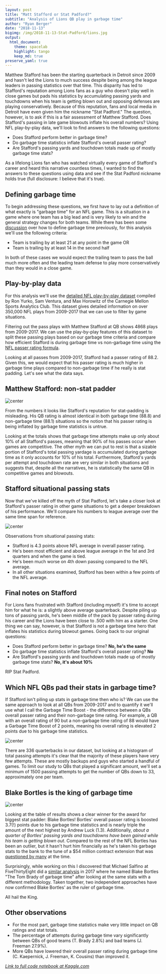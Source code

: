 ```yaml
---
layout: post
title: "Matt Stafford or Stat Padford?"
subtitle: "Analysis of Lions QB play in garbage time"
author: "Ryan Berger"
date: "2018-11-13"
bigimg: /img/2018-11-13-Stat-Padford/lions.jpg
output: 
  html_document:
    theme: spacelab	
    highlight: tango	
    keep_md: true
preserve_yaml: true
---
```


Matthew Stafford has been the starting quarterback in Detroit since 2009 and hasn't led the Lions to much success despite being among the league leaders in passing statistics over that time. This disparity has led to Stafford's reputation among Lions fans as a guy who doesn't play well in close games but pads his statistics by accumulating passing yards and touchdowns when his team is getting blown out and opposing defenses are playing conservatively. Because of this reputation, fans and local media in Detroit have even given him the nickname "Stat Padford." The question, however, is to ask if this is a fair assessment of Matthew Stafford. Does Stafford's passing in late game blowouts inflate his overall numbers? Using NFL play-by-play data, we'll look to find answers to the following questions:

- Does Stafford perform better in garbage time?
- Do garbage time statistics inflate Stafford's overall passer rating?
- Are Stafford's passing yards and touchdown totals made up of mostly garbage time stats?

As a lifelong Lions fan who has watched virtually every game of Stafford's career and heard this narrative countless times, I wanted to find the answers to these questions using data and see if the Stat Padford nickname holds true (full disclosure: I believe that it's true).



## Defining garbage time 
To begin addressing these questions, we first have to lay out a definition of what exactly is "garbage time" for an NFL game. This is a situation in a game where one team has a big lead and is very likely to win and the general strategy changes for both teams. While there has been some [discussion](https://www.profootballfocus.com/news/defining-garbage-time) over how to define garbage time previously, for this analysis we'll use the following criteria:

- Team is trailing by at least 21 at any point in the game OR
- Team is trailing by at least 14 in the second half

In both of these cases we would expect the trailing team to pass the ball much more often and the leading team defense to play more conservatively than they would in a close game.



## Play-by-play data
For this analysis we'll use the [detailed NFL play-by-play dataset](https://www.kaggle.com/maxhorowitz/nflplaybyplay2009to2016) compiled by Ron Yurko, Sam Ventura, and Max Horowitz of the Carnegie Mellon Sports Analytics Club. This dataset gives detailed information on over 350,000 NFL plays from 2009-2017 that we can use to filter by game situations.

Filtering out the pass plays with Matthew Stafford at QB shows 4868 plays from 2009-2017. We can use the play-by-play features of this dataset to split these passing plays based on our garbage time criteria and compare how efficient Stafford is during garbage time vs non-garbage time using the [NFL passer rating formula](https://en.wikipedia.org/wiki/Passer_rating).

Looking at all passes from 2009-2017, Stafford had a passer rating of 88.2. Given this, we would expect that his passer rating is much higher in garbage time plays compared to non-garbage time if he really is stat padding. Let's see what the data says.



## Matthew Stafford: non-stat padder

![center](https://rberger997.github.io/img/2018-11-13-Stat-Padford/stafford_table1.png)

From the numbers it looks like Stafford's reputation for stat-padding is misleading. His QB rating is almost identical in both garbage time (88.8) and non-garbage time (88.1) situations so the notion that his passer rating is being inflated by garbage time statistics is untrue.

Looking at the totals shows that garbage time attempts make up only about 10% of all Stafford's passes, meaning that 90% of his passes occur when games are competitive. The other myth we can put to rest is that a sizable portion of Stafford's total passing yardage is accumulated during garbage time as it only accounts for 10% of his total. Furthermore, Stafford's yards per attempt and touchdown rate are very similar in both situations and suggests that, despite all the narratives, he is statistically the same QB in competitive games and blowouts.



## Stafford situational passing stats
Now that we've killed off the myth of Stat Padford, let's take a closer look at Stafford's passer rating in other game situations to get a deeper breakdown of his performance. We'll compare his numbers to league average over the same time span for reference.

![center](https://rberger997.github.io/img/2018-11-13-Stat-Padford/stafford_table2.png)

Observations from situational passing stats:

- Stafford is 4.3 points above NFL average in overall passer rating.
- He's been most efficient and above league average in the 1st and 3rd quarters and when the game is tied.
- He's been much worse on 4th down passing compared to the NFL average.
- In all other situations examined, Stafford has been within a few points of the NFL average.



## Final notes on Stafford
For Lions fans frustrated with Stafford (including myself) it's time to accept him for what he is: a slightly above average quarterback. Despite piling up tons of passing yards, he's been middle of the pack by passer rating during his career and the Lions have been close to .500 with him as a starter. One thing we can say, however, is that Stafford is not a garbage time hero that inflates his statistics during blowout games. Going back to our original questions:

- Does Stafford perform better in garbage time? **No, he's the same**
- Do garbage time statistics inflate Stafford's overall passer rating? **No**
- Are Stafford's passing yards and touchdown totals made up of mostly garbage time stats? **No, it's about 10%**

RIP Stat Padford.

## Which NFL QBs pad their stats in garbage time?
If Stafford isn't piling up stats in garbage time then who is? We can use the same approach to look at all QBs from 2009-2017 and to quantify it we'll use what I call the Garbage Time Boost - the difference between a QBs overall passer rating and their non-garbage time rating. For example, a QB with an overall rating of 90 but a non-garbage time rating of 88 would have a Garbage Time Boost of 2 points, meaning his overall rating is elevated 2 points due to his garbage time statistics.

![center](https://rberger997.github.io/img/2018-11-13-Stat-Padford/stafford_histogram.png)

There are 336 quarterbacks in our dataset, but looking at a histogram of total passing attempts it's clear that the majority of these players have very few attempts. These are mostly backups and guys who started a handful of games. To limit our study to QBs that played a significant amount, we'll set a minimum of 1500 passing attempts to get the number of QBs down to 33, approximately one per team.



## Blake Bortles is the king of garbage time

![center](https://rberger997.github.io/img/2018-11-13-Stat-Padford/stafford_table3.png)

Looking at the table of results shows a clear winner for the award for biggest stat padder: Blake Bortles! Bortles' overall passer rating is boosted 3.7(!) points due to his garbage time statistics and is nearly triple the amount of the next highest by Andrew Luck (1.3). Additionally, *about a quarter of Bortles' passing yards and touchdowns have been gained while his team is getting blown out*. Compared to the rest of the NFL Bortles has been an outlier, but it hasn't hurt him financially as he's taken his garbage stats to the bank to the tune of a $54 million contract extension that was [questioned by many](http://www.espn.com/nfl/story/_/id/22590179/what-made-blake-bortles-extension-questionable-why-jacksonville-jaguars-all-nfl-2018) at the time.

Surprisingly, while working on this I discovered that Michael Salfino at FiveThirtyEight did a [similar analysis](https://fivethirtyeight.com/features/blake-bortles-is-the-tom-brady-of-nfl-garbage-time/) in 2017 where he named Blake Bortles "The Tom Brady of garbage time" after looking at the same stats with a different methodology. Taken together, two independent approaches have now confirmed Blake Bortles' as the ruler of garbage time. 

All hail the King.

## Other observations
- For the most part, garbage time statistics make very little impact on QB ratings and stat totals.
- The percentage of attempts during garbage time vary significantly between QBs of good teams (T. Brady 2.8%) and bad teams (J. Freeman 27.9%).
- More QBs have lowered their overall passer rating during garbage time (C. Kaepernick, J. Freeman, K. Cousins) than improved it.




*[Link to full code notebook at Kaggle.com](https://www.kaggle.com/rberger997/matt-stafford-or-stat-padford?scriptVersionId=7357779)*
